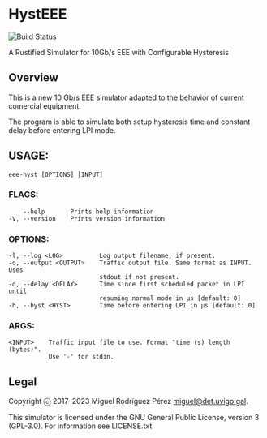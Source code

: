 HystEEE
=======

![Build Status](https://github.com/migrax/HystEEE/actions/workflows/rust.yml/badge.svg)

A Rustified Simulator for 10Gb/s EEE with Configurable Hysteresis

## Overview

This is a new 10 Gb/s EEE simulator adapted to the behavior of current comercial equipment.

The program is able to simulate both setup hysteresis time and constant delay
before entering LPI mode.

## USAGE:
    eee-hyst [OPTIONS] [INPUT]

### FLAGS:
        --help       Prints help information
    -V, --version    Prints version information

### OPTIONS:
    -l, --log <LOG>          Log output filename, if present.
    -o, --output <OUTPUT>    Traffic output file. Same format as INPUT. Uses
                             stdout if not present.
    -d, --delay <DELAY>      Time since first scheduled packet in LPI until
                             resuming normal mode in µs [default: 0]
    -h, --hyst <HYST>        Time before entering LPI in µs [default: 0]

### ARGS:
    <INPUT>    Traffic input file to use. Format "time (s) length (bytes)".
               Use '-' for stdin.

## Legal

Copyright ⓒ 2017–2023 Miguel Rodríguez Pérez <miguel@det.uvigo.gal>.

This simulator is licensed under the GNU General Public License, version 3 (GPL-3.0). For information see LICENSE.txt
